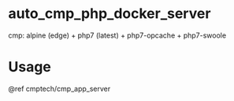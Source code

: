 # auto_cmp_php_docker_server
cmp: alpine (edge) + php7 (latest) + php7-opcache + php7-swoole

# Usage

@ref cmptech/cmp_app_server

